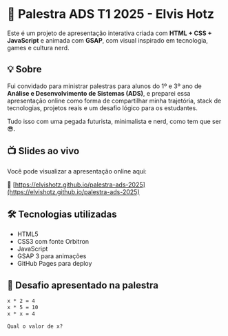 # 🎤 Palestra ADS T1 2025 - Elvis Hotz

Este é um projeto de apresentação interativa criada com **HTML + CSS + JavaScript** e animada com **GSAP**, com visual inspirado em tecnologia, games e cultura nerd.

## 💡 Sobre

Fui convidado para ministrar palestras para alunos do 1º e 3º ano de **Análise e Desenvolvimento de Sistemas (ADS)**, e preparei essa apresentação online como forma de compartilhar minha trajetória, stack de tecnologias, projetos reais e um desafio lógico para os estudantes.

Tudo isso com uma pegada futurista, minimalista e nerd, como tem que ser 😎.

## 📺 Slides ao vivo

Você pode visualizar a apresentação online aqui:

🔗 [https://elvishotz.github.io/palestra-ads-2025](https://elvishotz.github.io/palestra-ads-2025)

## 🛠️ Tecnologias utilizadas

- HTML5
- CSS3 com fonte Orbitron
- JavaScript
- GSAP 3 para animações
- GitHub Pages para deploy

## 🧠 Desafio apresentado na palestra

```txt
x * 2 = 4  
x * 5 = 10  
x * x = 4  

Qual o valor de x?
